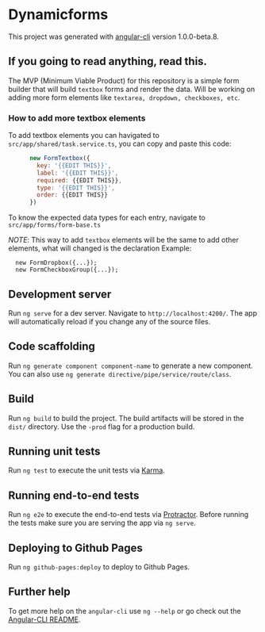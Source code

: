 # Dynamicforms

This project was generated with [angular-cli](https://github.com/angular/angular-cli) version 1.0.0-beta.8.

## If you going to read anything, read this.

The MVP (Minimum Viable Product) for this repository is a simple form builder that will build `textbox` forms and render the data. 
Will be working on adding more form elements like `textarea, dropdown, checkboxes, etc`. 

### How to add more textbox elements

To add textbox elements you can havigated to `src/app/shared/task.service.ts`, you can copy and paste this code: 
```javascript
      new FormTextbox({
        key: '{{EDIT THIS}}',
        label: '{{EDIT THIS}}',
        required: {{EDIT THIS}},
        type: '{{EDIT THIS}}',
        order: {{EDIT THIS}}
      })
```

To know the expected data types for each entry, navigate to `src/app/forms/form-base.ts`

*NOTE*: This way to add `textbox` elements will be the same to add other elements, what will changed is the declaration
Example:

```javacript
  new FormDropbox({...});
  new FormCheckboxGroup({...});
```

## Development server
Run `ng serve` for a dev server. Navigate to `http://localhost:4200/`. The app will automatically reload if you change any of the source files.

## Code scaffolding

Run `ng generate component component-name` to generate a new component. You can also use `ng generate directive/pipe/service/route/class`.

## Build

Run `ng build` to build the project. The build artifacts will be stored in the `dist/` directory. Use the `-prod` flag for a production build.

## Running unit tests

Run `ng test` to execute the unit tests via [Karma](https://karma-runner.github.io).

## Running end-to-end tests

Run `ng e2e` to execute the end-to-end tests via [Protractor](http://www.protractortest.org/). 
Before running the tests make sure you are serving the app via `ng serve`.

## Deploying to Github Pages

Run `ng github-pages:deploy` to deploy to Github Pages.

## Further help

To get more help on the `angular-cli` use `ng --help` or go check out the [Angular-CLI README](https://github.com/angular/angular-cli/blob/master/README.md).
